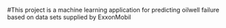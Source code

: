#This project is a machine learning application for predicting oilwell failure based on data sets supplied by ExxonMobil
